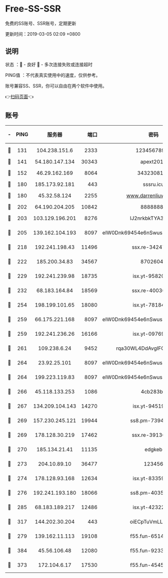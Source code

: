 # Free-SS-SSR

免费的SS账号、SSR账号，定期更新

更新时间：2019-03-05 02:09 +0800

## 说明

状态     ：🙂 - 良好 🙁 - 多次连接失败或连接超时

PING值   ：不代表真实使用中的速度，仅供参考。

账号兼容SS、SSR，你可以自由在两个软件中使用。

👉[扫码页面](https://liesauer.github.io/free-ss-ssr.github.io/)👈

## 账号

|-|PING|服务器|端口|密码|加密方式|区域|
|:----:|:----:|:-----:|-----:|:----:|:----:|:----:|
|🙂|131|104.238.151.6|2333|12345678900|aes-256-cfb|JP|
|🙂|141|54.180.147.134|30343|apext2019|chacha20|KR|
|🙂|152|46.29.162.169|8064|3432308177|aes-256-cfb|RU|
|🙂|180|185.173.92.181|443|sssru.icu|rc4-md5|RU|
|🙂|180|45.32.58.124|2255|www.darrenliuwei.com|aes-256-cfb|JP|
|🙂|202|64.190.204.205|10842|88888888|rc4-md5|US|
|🙂|203|103.129.196.201|8276|lJ2nrkbkTYA30wv0|aes-256-cfb|US|
|🙂|205|139.162.104.193|8097|eIW0Dnk69454e6nSwuspv9DmS201tQ0D|aes-256-cfb|JP|
|🙂|218|192.241.198.43|11496|ssx.re-34247087|aes-256-cfb|US|
|🙂|222|185.200.34.83|34567|87026045|aes-256-cfb|US|
|🙂|229|192.241.239.98|18735|isx.yt-95820139|aes-256-cfb|US|
|🙂|232|68.183.164.84|18569|ssx.re-40036320|aes-256-cfb|US|
|🙂|254|198.199.101.65|18080|isx.yt-78184489|aes-256-cfb|US|
|🙂|259|66.175.221.168|8097|eIW0Dnk69454e6nSwuspv9DmS201tQ0D|aes-256-cfb|US|
|🙂|259|192.241.236.26|16166|isx.yt-09769627|aes-256-cfb|US|
|🙂|261|109.238.6.24|9452|rqa30WL4DdAvgIFG6Fs3znzTa|aes-256-cfb|FR|
|🙂|264|23.92.25.101|8097|eIW0Dnk69454e6nSwuspv9DmS201tQ0D|aes-256-cfb|US|
|🙂|264|199.223.119.83|8097|eIW0Dnk69454e6nSwuspv9DmS201tQ0D|aes-256-cfb|US|
|🙂|266|45.118.133.253|1086|4cb283b8|aes-256-cfb|SG|
|🙂|267|134.209.104.143|14270|isx.yt-94519084|aes-256-cfb|SG|
|🙂|269|157.230.245.121|19944|ss8.pm-73943906|aes-256-cfb|SG|
|🙂|269|178.128.30.219|17462|ssx.re-39136705|aes-256-cfb|SG|
|🙂|270|185.134.21.41|11135|edgkeb|aes-256-cfb|GB|
|🙂|273|204.10.89.10|36477|123456|aes-256-cfb|US|
|🙂|274|178.128.93.168|12634|isx.yt-83359917|aes-256-cfb|SG|
|🙂|276|192.241.193.180|18066|ss8.pm-40352381|aes-256-cfb|US|
|🙂|285|68.183.189.217|12486|isx.yt-42322942|aes-256-cfb|SG|
|🙂|317|144.202.30.204|443|oiECpTuVmLLxk4Ts|aes-256-cfb|US|
|🙂|279|139.162.11.113|19108|f55.fun-65147791|aes-256-cfb|SG|
|🙂|384|45.56.106.48|12080|f55.fun-92337003|aes-256-cfb|US|
|🙁|373|172.104.6.17|17530|f55.fun-45452436|aes-256-cfb|US|
